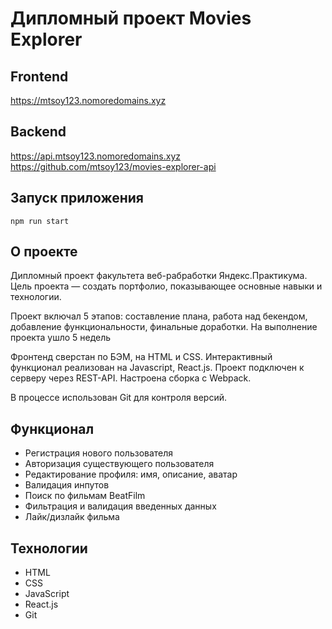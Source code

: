 # Дипломный проект Movies Explorer

## Frontend
https://mtsoy123.nomoredomains.xyz

## Backend
https://api.mtsoy123.nomoredomains.xyz
https://github.com/mtsoy123/movies-explorer-api

## Запуск приложения
`npm run start`

## О проекте
Дипломный проект факультета веб-рабработки Яндекс.Практикума. Цель проекта — создать портфолио, показывающее основные навыки и технологии. 

Проект включал 5 этапов: составление плана, работа над бекендом, добавление функциональности, финальные доработки. На выполнение проекта ушло 5 недель

Фронтенд сверстан по БЭМ, на HTML и CSS. Интерактивный функционал реализован на Javascript, React.js. Проект подключен к серверу через REST-API. Настроена сборка с Webpack.

В процессе использован Git для контроля версий.

## Функционал
* Регистрация нового пользователя
* Авторизация существующего пользователя
* Редактирование профиля: имя, описание, аватар
* Валидация инпутов
* Поиск по фильмам BeatFilm
* Фильтрация и валидация введенных данных
* Лайк/дизлайк фильма

## Технологии
* HTML
* CSS
* JavaScript
* React.js
* Git
